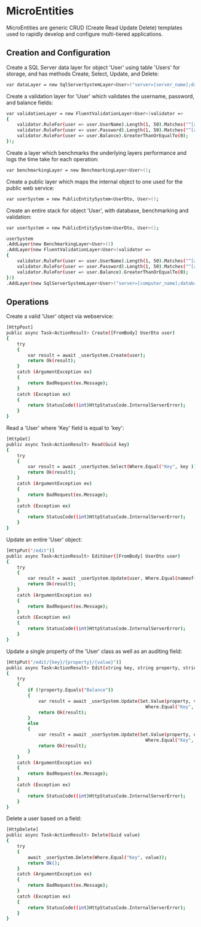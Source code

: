 # MicroEntities
MicroEntities are generic CRUD (Create Read Update Delete) templates used to rapidly develop and configure multi-tiered applications.

## Creation and Configuration

Create a SQL Server data layer for object 'User' using table 'Users' for storage, and has methods Create, Select, Update, and Delete:

```sh
var dataLayer = new SqlServerSystemLayer<User>("server=[server_name];database=[database_name];Trusted_Connection=SSPI", "Users");
```

Create a validation layer for 'User' which validates the username, password, and balance fields: 

```sh
var validationLayer = new FluentValidationLayer<User>(validator =>
{
	validator.RuleFor(user => user.UserName).Length(1, 50).Matches("^[a-zA-Z'., -]*$");
	validator.RuleFor(user => user.Password).Length(1, 50).Matches("^[a-zA-Z0-9]*$");
	validator.RuleFor(user => user.Balance).GreaterThanOrEqualTo(0);
});
```

Create a layer which benchmarks the underlying layers performance and logs the time take for each operation:

```sh
var benchmarkingLayer = new BenchmarkingLayer<User>();
```

Create a public layer which maps the internal object to one used for the public web service:

```sh
var userSystem = new PublicEntitySystem<UserDto, User>();
```

Create an entire stack for object 'User', with database, benchmarking and validation:

```sh
var userSystem = new PublicEntitySystem<UserDto, User>();

userSystem
.AddLayer(new BenchmarkingLayer<User>())
.AddLayer(new FluentValidationLayer<User>(validator =>
{
	validator.RuleFor(user => user.UserName).Length(1, 50).Matches("^[a-zA-Z'., -]*$");
	validator.RuleFor(user => user.Password).Length(1, 50).Matches("^[a-zA-Z0-9]*$");
	validator.RuleFor(user => user.Balance).GreaterThanOrEqualTo(0);
}))
.AddLayer(new SqlServerSystemLayer<User>("server=[computer_name];database=[database_name];Trusted_Connection=SSPI", "Users"));
```
## Operations

Create a valid 'User' object via webservice:

```sh
[HttpPost]
public async Task<ActionResult> Create([FromBody] UserDto user)
{
	try
	{
		var result = await _userSystem.Create(user);
		return Ok(result);
	}
	catch (ArgumentException ex)
	{
		return BadRequest(ex.Message);
	}
	catch (Exception ex)
	{
		return StatusCode((int)HttpStatusCode.InternalServerError);
	}
}
```

Read a 'User' where 'Key' field is equal to 'key':

```sh
[HttpGet]
public async Task<ActionResult> Read(Guid key)
{
	try
	{
		var result = await _userSystem.Select(Where.Equal("Key", key ));
		return Ok(result);
	}
	catch (ArgumentException ex)
	{
		return BadRequest(ex.Message);
	}
	catch (Exception ex)
	{
		return StatusCode((int)HttpStatusCode.InternalServerError);
	}
}
```

Update an entire 'User' object:

```sh
[HttpPut("/edit")]
public async Task<ActionResult> EditUser([FromBody] UserDto user)
{
	try
	{
		var result = await _userSystem.Update(user, Where.Equal(nameof(user.Key), user.Key));
		return Ok(result);
	}
	catch (ArgumentException ex)
	{
		return BadRequest(ex.Message);
	}
	catch (Exception ex)
	{
		return StatusCode((int)HttpStatusCode.InternalServerError);
	}
}
```
Update a single property of the 'User' class as well as an auditing field:

```sh
[HttpPut("/edit/{key}/{property}/{value}")]
public async Task<ActionResult> Edit(string key, string property, string value)
{
	try
	{
		if (!property.Equals("Balance"))
		{
			var result = await _userSystem.Update(Set.Value(property, value).And("LastUpdatedOn", DateTime.Now), 
													Where.Equal("Key", key));
			return Ok(result);
		}
		else
		{
			var result = await _userSystem.Update(Set.Value(property, decimal.Parse(value)).And("LastUpdatedOn", DateTime.Now), 
													Where.Equal("Key", key));
			return Ok(result);
		}
	}
	catch (ArgumentException ex)
	{
		return BadRequest(ex.Message);
	}
	catch (Exception ex)
	{
		return StatusCode((int)HttpStatusCode.InternalServerError);
	}
}
```
Delete a user based on a field:

```sh
[HttpDelete]
public async Task<ActionResult> Delete(Guid value)
{
	try
	{
		await _userSystem.Delete(Where.Equal("Key", value));
		return Ok();
	}
	catch (ArgumentException ex)
	{
		return BadRequest(ex.Message);
	}
	catch (Exception ex)
	{
		return StatusCode((int)HttpStatusCode.InternalServerError);
	}
}
```


